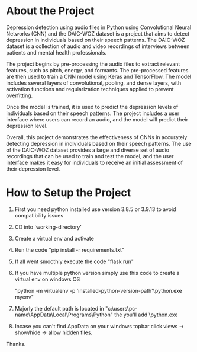 # About the Project
Depression detection using audio files in Python using Convolutional Neural Networks (CNN) and the DAIC-WOZ dataset is a project that aims to detect depression in individuals based on their speech patterns. The DAIC-WOZ dataset is a collection of audio and video recordings of interviews between patients and mental health professionals.

The project begins by pre-processing the audio files to extract relevant features, such as pitch, energy, and formants. The pre-processed features are then used to train a CNN model using Keras and TensorFlow. The model includes several layers of convolutional, pooling, and dense layers, with activation functions and regularization techniques applied to prevent overfitting.

Once the model is trained, it is used to predict the depression levels of individuals based on their speech patterns. The project includes a user interface where users can record an audio, and the model will predict their depression level.

Overall, this project demonstrates the effectiveness of CNNs in accurately detecting depression in individuals based on their speech patterns. The use of the DAIC-WOZ dataset provides a large and diverse set of audio recordings that can be used to train and test the model, and the user interface makes it easy for individuals to receive an initial assessment of their depression level.

# How to Setup the Project
1. First you need python installed use version 3.8.5 or 3.9.13 to avoid compatibility issues
2. CD into 'working-directory'
3. Create a virtual env and activate
4. Run the code "pip install -r requirements.txt"
5. If all went smoothly execute the code "flask run"
6. If you have multiple python version simply use this code to create a virtual env on windows OS  

    "python -m virtualenv -p 'installed-python-version-path'\python.exe myenv"
7. Majorly the default path is located in "c:\users\pc-name\AppData\Local\Programs\Python" the you'll add \python.exe 
8. Incase you can't find AppData on your windows topbar click views -> show/hide -> allow hidden files.  
    
Thanks.

